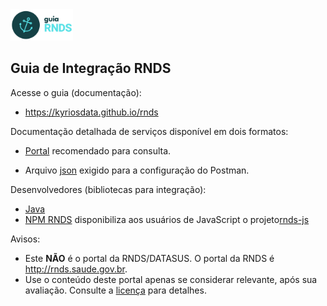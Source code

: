 <img src="./media/guia.png" width="100px">

## Guia de Integração RNDS

Acesse o guia (documentação):

- https://kyriosdata.github.io/rnds

Documentação detalhada de serviços disponível em dois formatos:

- [Portal](https://documenter.getpostman.com/view/2163377/TVRd9Wad) recomendado para consulta.

- Arquivo [json](./tools/postman/rnds-postman-collection.json) exigido para a configuração do Postman.

Desenvolvedores (bibliotecas para integração):

- [Java](projetos/lib)
- [NPM RNDS](https://www.npmjs.com/package/rnds) disponibiliza aos usuários de JavaScript o projeto[rnds-js](./projetos/rnds-js)

Avisos:

- Este **NÃO** é o portal da RNDS/DATASUS. O portal da RNDS é http://rnds.saude.gov.br.
- Use o conteúdo deste portal apenas se considerar relevante,
  após sua avaliação. Consulte a [licença](LICENSE) para detalhes.

